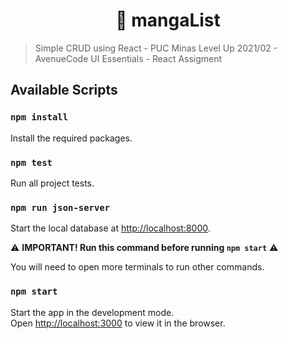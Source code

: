 <h1 align="center">📖 mangaList</h1>

> Simple CRUD using React - PUC Minas Level Up 2021/02 - AvenueCode UI Essentials - React Assigment

## Available Scripts

### `npm install`

Install the required packages.

### `npm test`

Run all project tests.

### `npm run json-server`

Start the local database at [http://localhost:8000](http://localhost:3000).

⚠️ **IMPORTANT! Run this command before running `npm start`** ⚠️

You will need to open more terminals to run other commands.

### `npm start`

Start the app in the development mode.\
Open [http://localhost:3000](http://localhost:3000) to view it in the browser.
